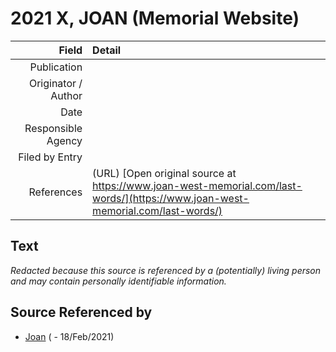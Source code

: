 ﻿---
layout: page
permalink: /sources/s11274302
---

# 2021 X, JOAN (Memorial Website)

Field | Detail
---:|:---
Publication | 
Originator / Author | 
Date | 
Responsible Agency | 
Filed by Entry | 
References | (URL) [Open original source at https://www.joan-west-memorial.com/last-words/](https://www.joan-west-memorial.com/last-words/)

## Text

_Redacted because this source is referenced by a (potentially) living person and may contain personally identifiable information._

## Source Referenced by

* [Joan](../people/@53960434@-joan-b-d2021-2-18.md) ( - 18/Feb/2021)
